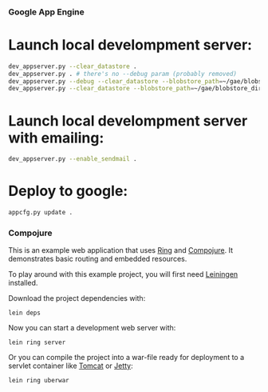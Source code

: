 ### Google App Engine
# Launch local develompment server:
```bash
dev_appserver.py --clear_datastore .
dev_appserver.py . # there's no --debug param (probably removed)
dev_appserver.py --debug --clear_datastore --blobstore_path=~/gae/blobstore_dir --datastore_path=~/gae/datastore_file .
dev_appserver.py --clear_datastore --blobstore_path=~/gae/blobstore_dir --datastore_path=~/gae/datastore_file .
```

# Launch local develompment server with emailing:
```bash
dev_appserver.py --enable_sendmail .
```

# Deploy to google:
```bash
appcfg.py update .
```

### Compojure
This is an example web application that uses [Ring][1] and
[Compojure][2]. It demonstrates basic routing and embedded resources.

To play around with this example project, you will first need
[Leiningen][3] installed.

Download the project dependencies with:

    lein deps

Now you can start a development web server with:

    lein ring server

Or you can compile the project into a war-file ready for deployment to
a servlet container like [Tomcat][4] or [Jetty][5]:

    lein ring uberwar

[1]: https://github.com/mmcgrana/ring
[2]: https://github.com/weavejester/compojure
[3]: https://github.com/technomancy/leiningen
[4]: http://tomcat.apache.org
[5]: http://jetty.codehaus.org/jetty
